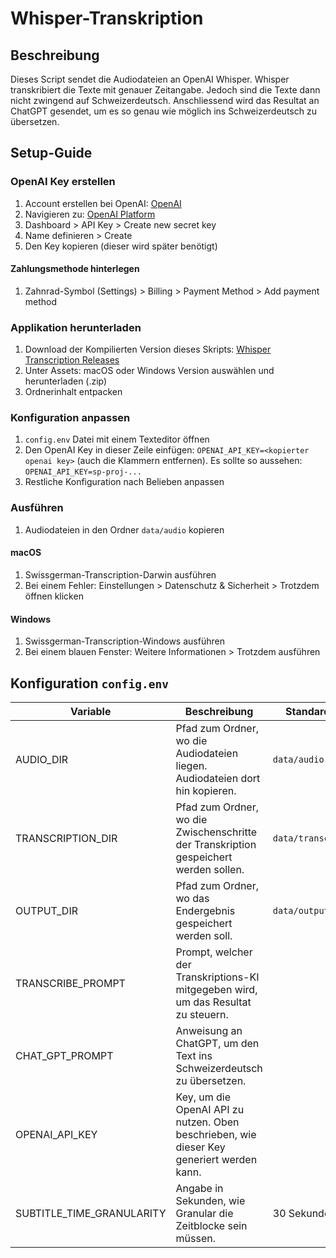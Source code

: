 # Whisper-Transkription

## Beschreibung
Dieses Script sendet die Audiodateien an OpenAI Whisper. Whisper transkribiert die Texte mit genauer Zeitangabe. Jedoch sind die Texte dann nicht zwingend auf Schweizerdeutsch. Anschliessend wird das Resultat an ChatGPT gesendet, um es so genau wie möglich ins Schweizerdeutsch zu übersetzen.

## Setup-Guide

### OpenAI Key erstellen
1. Account erstellen bei OpenAI: [OpenAI](https://openai.com/)
2. Navigieren zu: [OpenAI Platform](https://platform.openai.com/docs/overview)
3. Dashboard > API Key > Create new secret key
4. Name definieren > Create
5. Den Key kopieren (dieser wird später benötigt)

#### Zahlungsmethode hinterlegen
1. Zahnrad-Symbol (Settings) > Billing > Payment Method > Add payment method

### Applikation herunterladen
1. Download der Kompilierten Version dieses Skripts: [Whisper Transcription Releases](https://github.com/VincentSchmid/whisper-transcription/releases/latest)
2. Unter Assets: macOS oder Windows Version auswählen und herunterladen (.zip)
3. Ordnerinhalt entpacken

### Konfiguration anpassen
1. `config.env` Datei mit einem Texteditor öffnen
2. Den OpenAI Key in dieser Zeile einfügen: `OPENAI_API_KEY=<kopierter openai key>` (auch die Klammern entfernen). Es sollte so aussehen: `OPENAI_API_KEY=sp-proj-...`
3. Restliche Konfiguration nach Belieben anpassen

### Ausführen
1. Audiodateien in den Ordner `data/audio` kopieren

#### macOS
1. Swissgerman-Transcription-Darwin ausführen
2. Bei einem Fehler: Einstellungen > Datenschutz & Sicherheit > Trotzdem öffnen klicken

#### Windows
1. Swissgerman-Transcription-Windows ausführen
2. Bei einem blauen Fenster: Weitere Informationen > Trotzdem ausführen

## Konfiguration `config.env`

| Variable                   | Beschreibung                                                                                 | Standardwert        |
|----------------------------|----------------------------------------------------------------------------------------------|---------------------|
| AUDIO_DIR                  | Pfad zum Ordner, wo die Audiodateien liegen. Audiodateien dort hin kopieren.                 | `data/audio`        |
| TRANSCRIPTION_DIR          | Pfad zum Ordner, wo die Zwischenschritte der Transkription gespeichert werden sollen.        | `data/transcription`|
| OUTPUT_DIR                 | Pfad zum Ordner, wo das Endergebnis gespeichert werden soll.                                 | `data/output`       |
| TRANSCRIBE_PROMPT          | Prompt, welcher der Transkriptions-KI mitgegeben wird, um das Resultat zu steuern.           |                     |
| CHAT_GPT_PROMPT            | Anweisung an ChatGPT, um den Text ins Schweizerdeutsch zu übersetzen.                        |                     |
| OPENAI_API_KEY             | Key, um die OpenAI API zu nutzen. Oben beschrieben, wie dieser Key generiert werden kann.    |                     |
| SUBTITLE_TIME_GRANULARITY  | Angabe in Sekunden, wie Granular die Zeitblocke sein müssen.                                 | 30 Sekunden         |
